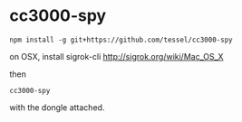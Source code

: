 # cc3000-spy

```
npm install -g git+https://github.com/tessel/cc3000-spy
```

on OSX, install sigrok-cli <http://sigrok.org/wiki/Mac_OS_X>

then

```
cc3000-spy
```

with the dongle attached.
